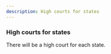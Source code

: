 ```yaml
---
description: High courts for states
---
```


### High courts for states
<div style="text-align: justify">

There will be a high court for each state.
